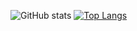 ![GitHub stats](https://github-readme-stats.vercel.app/api?username=ArirubMusic&show_icons=true&theme=radical)
[![Top Langs](https://github-readme-stats.vercel.app/api/top-langs/?username=ArirubMusic&langs_count=8)](https://github.com/anuraghazra/github-readme-stats)
